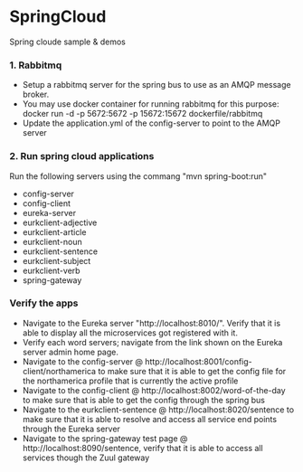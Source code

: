 # SpringCloud
Spring cloude sample &amp; demos

### 1. Rabbitmq
* Setup a rabbitmq server for the spring bus to use as an AMQP message broker.
 * You may use docker container for running rabbitmq for this purpose: docker run -d -p 5672:5672 -p 15672:15672 dockerfile/rabbitmq
* Update the application.yml of the config-server to point to the AMQP server

### 2. Run spring cloud applications
Run the following servers using the commang "mvn spring-boot:run" 
* config-server	
* config-client	
* eureka-server	
* eurkclient-adjective	
* eurkclient-article	
* eurkclient-noun	
* eurkclient-sentence	
* eurkclient-subject	
* eurkclient-verb	
* spring-gateway

### Verify the apps
* Navigate to the Eureka server "http://localhost:8010/". Verify that it is able to display all the microservices got registered with it.
* Verify each word servers; navigate from the link shown on the Eureka server admin home page.
* Navigate to the config-server @ http://localhost:8001/config-client/northamerica to make sure that it is able to get the config file for the northamerica profile that is currently the active profile
* Navigate to the config-client @ http://localhost:8002/word-of-the-day to make sure that is able to get the config through the spring bus
* Navigate to the eurkclient-sentence @ http://localhost:8020/sentence to make sure that it is able to resolve and access all service end points through the Eureka server
* Navigate to the spring-gateway test page @ http://localhost:8090/sentence, verify that it is able to access all services though the Zuul gateway
